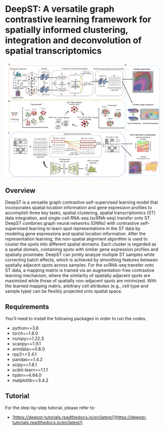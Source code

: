 # DeepST: A versatile graph contrastive learning framework for spatially informed clustering, integration and deconvolution of spatial transcriptomics

![](https://github.com/JinmiaoChenLab/DeepST/blob/main/DeepST.png)

## Overview
DeepST is a versatile graph contrastive self-supervised learning model that incorporates spatial location information and gene expression profiles to accomplish three key tasks, spatial clustering, spatial transcriptomics (ST) data integration, and single-cell RNA-seq (scRNA-seq) transfer onto ST. DeepST combines graph neural networks (GNNs) with contrastive self-supervised learning to learn spot representations in the ST data by modeling gene expressions and spatial locaiton information. After the representation learning, the non-spatial alignment algorithm is used to cluster the spots into different spatial domains. Each cluster is regarded as a spatial domain, containing spots with similar gene expression profiles and spatially proximate. DeepST can jointly analyze multiple ST samples while correcting batch effects, which is achieved by smoothing features between spatially adjacent spots across samples. For the scRNA-seq transfer onto ST data, a mapping matrix is trained via an augmentation-free contrastive learning mechanism, where the similarity of spatially adjacent spots are maximized while those of spatially non-adjacent spots are minimized. With the learned mapping matrix, arbitrary cell attributes (e.g., cell type and sample type) can be flexibly projected onto spatial space.   

## Requirements
You'll need to install the following packages in order to run the codes.
* python==3.8
* torch==1.8.0
* numpy==1.22.3
* scanpy==1.9.1
* anndata==0.8.0
* rpy2==3.4.1
* pandas==1.4.2
* scipy==1.8.1
* scikit-learn==1.1.1
* tqdm==4.64.0
* matplotlib==3.4.2

## Tutorial
For the step-by-step tutorial, please refer to:
* [https://deepst-tutorials.readthedocs.io/en/latest/](https://deepst-tutorials.readthedocs.io/en/latest/)
